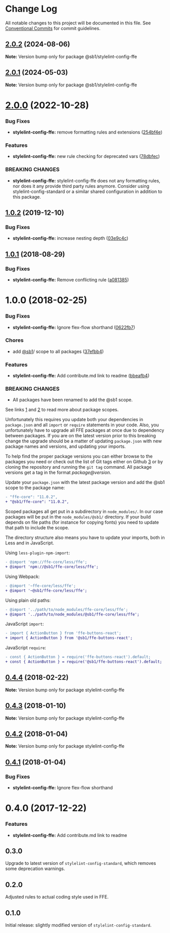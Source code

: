 # Change Log

All notable changes to this project will be documented in this file.
See [Conventional Commits](https://conventionalcommits.org) for commit guidelines.

## [2.0.2](https://github.com/SpareBank1/designsystem/compare/@sb1/stylelint-config-ffe@2.0.1...@sb1/stylelint-config-ffe@2.0.2) (2024-08-06)

**Note:** Version bump only for package @sb1/stylelint-config-ffe





## [2.0.1](https://github.com/SpareBank1/designsystem/compare/@sb1/stylelint-config-ffe@2.0.0...@sb1/stylelint-config-ffe@2.0.1) (2024-05-03)

**Note:** Version bump only for package @sb1/stylelint-config-ffe

# [2.0.0](https://github.com/SpareBank1/designsystem/compare/@sb1/stylelint-config-ffe@1.0.2...@sb1/stylelint-config-ffe@2.0.0) (2022-10-28)

### Bug Fixes

-   **stylelint-config-ffe:** remove formatting rules and extensions ([254bf4e](https://github.com/SpareBank1/designsystem/commit/254bf4e9bc258a3105e01ca251ddac3d49505323))

### Features

-   **stylelint-config-ffe:** new rule checking for deprecated vars ([78dbfec](https://github.com/SpareBank1/designsystem/commit/78dbfece2d7f866bc5e3aa515af2a99622c46df7))

### BREAKING CHANGES

-   **stylelint-config-ffe:** stylelint-config-ffe does not any formatting rules, nor
    does it any provide third party rules anymore. Consider using
    stylelint-config-standard or a similar shared configuration in addition
    to this package.

## [1.0.2](https://github.com/SpareBank1/designsystem/compare/@sb1/stylelint-config-ffe@1.0.1...@sb1/stylelint-config-ffe@1.0.2) (2019-12-10)

### Bug Fixes

-   **stylelint-config-ffe:** increase nesting depth ([03e9c4c](https://github.com/SpareBank1/designsystem/commit/03e9c4ca34df06c107144a607a51eae604fdf613))

<a name="1.0.1"></a>

## [1.0.1](https://github.com/SpareBank1/designsystem/compare/@sb1/stylelint-config-ffe@1.0.0...@sb1/stylelint-config-ffe@1.0.1) (2018-08-29)

### Bug Fixes

-   **stylelint-config-ffe:** Remove conflicting rule ([a081385](https://github.com/SpareBank1/designsystem/commit/a081385))

<a name="1.0.0"></a>

# 1.0.0 (2018-02-25)

### Bug Fixes

-   **stylelint-config-ffe:** Ignore flex-flow shorthand ([0622fb7](https://github.com/SpareBank1/designsystem/commit/0622fb7))

### Chores

-   add [@sb1](https://github.com/sb1)/ scope to all packages ([37efbb4](https://github.com/SpareBank1/designsystem/commit/37efbb4))

### Features

-   **stylelint-config-ffe:** Add contribute.md link to readme ([bbeafb4](https://github.com/SpareBank1/designsystem/commit/bbeafb4))

### BREAKING CHANGES

-   All packages have been renamed to add the @sb1 scope.

See links [1] and [2] to read more about package scopes.

Unfortunately this requires you update both your dependencies in
`package.json` and all `import` or `require` statements in your code.
Also, you unfortunately have to upgrade all FFE packages at once due to
dependency between packages. If you are on the latest version prior to
this breaking change the upgrade should be a matter of updating
`package.json` with new package names and versions, and updating your
imports.

To help find the proper package versions you can either browse to the
packages you need or check out the list of Git tags either on
Github [3] or by cloning the repository and running the `git tag`
command. All package versions get a tag in the format
_package@version_.

Update your `package.json` with the latest package version and add the
@sb1 scope to the package name:

```diff
- "ffe-core": "11.0.2",
+ "@sb1/ffe-core": "11.0.2",
```

Scoped packages all get put in a subdirectory in `node_modules/`. In our
case packages will be put in the `node_modules/@sb1/` directory. If your
build depends on file paths (for instance for copying fonts) you need to
update that path to include the scope.

The directory structure also means you have to update your imports, both
in Less and in JavaScript.

Using `less-plugin-npm-import`:

```diff
- @import 'npm://ffe-core/less/ffe';
+ @import 'npm://@sb1/ffe-core/less/ffe';
```

Using Webpack:

```diff
- @import '~ffe-core/less/ffe';
+ @import '~@sb1/ffe-core/less/ffe';
```

Using plain old paths:

```diff
- @import '../path/to/node_modules/ffe-core/less/ffe';
+ @import '../path/to/node_modules/@sb1/ffe-core/less/ffe';
```

JavaScript `import`:

```diff
- import { ActionButton } from 'ffe-buttons-react';
+ import { ActionButton } from '@sb1/ffe-buttons-react';
```

JavaScript `require`:

```diff
- const { ActionButton } = require('ffe-buttons-react').default;
+ const { ActionButton } = require('@sb1/ffe-buttons-react').default;
```

[1]: https://docs.npmjs.com/misc/scope
[2]: https://docs.npmjs.com/getting-started/scoped-packages
[3]: https://github.com/sparebank1/designsystem/tags

<a name="0.4.4"></a>

## [0.4.4](https://github.com/SpareBank1/designsystem/compare/stylelint-config-ffe@0.4.3...stylelint-config-ffe@0.4.4) (2018-02-22)

**Note:** Version bump only for package stylelint-config-ffe

<a name="0.4.3"></a>

## [0.4.3](https://github.com/SpareBank1/designsystem/compare/stylelint-config-ffe@0.4.2...stylelint-config-ffe@0.4.3) (2018-01-10)

**Note:** Version bump only for package stylelint-config-ffe

<a name="0.4.2"></a>

## [0.4.2](https://github.com/SpareBank1/designsystem/compare/stylelint-config-ffe@0.4.1...stylelint-config-ffe@0.4.2) (2018-01-04)

**Note:** Version bump only for package stylelint-config-ffe

<a name="0.4.1"></a>

## [0.4.1](https://github.com/SpareBank1/designsystem/compare/stylelint-config-ffe@0.4.0...stylelint-config-ffe@0.4.1) (2018-01-04)

### Bug Fixes

-   **stylelint-config-ffe:** Ignore flex-flow shorthand

<a name="0.4.0"></a>

# 0.4.0 (2017-12-22)

### Features

-   **stylelint-config-ffe:** Add contribute.md link to readme

## 0.3.0

Upgrade to latest version of `stylelint-config-standard`, which removes some deprecation warnings.

## 0.2.0

Adjusted rules to actual coding style used in FFE.

## 0.1.0

Initial release: slightly modified version of `stylelint-config-standard`.
